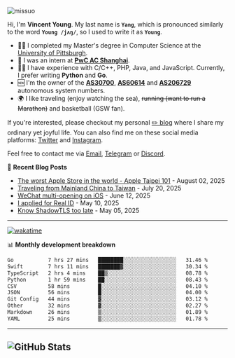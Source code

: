 <p align="left"> <img src="https://komarev.com/ghpvc/?username=missuo&label=Profile%20views&color=0e75b6&style=flat" alt="missuo" /> </p>

Hi, I'm **Vincent Young**. My last name is **`Yang`**, which is pronounced similarly to the word **`Young /jʌŋ/`**, so I used to write it as **`Young`**.

- 👨‍🎓 I completed my Master's degree in Computer Science at the [University of Pittsburgh](https://www.pitt.edu).
- 💼 I was an intern at **[PwC AC Shanghai](https://www.linkedin.com/company/pwc-ac-shanghai/)**.
- 👨‍💻 I have experience with C/C++, PHP, Java, and JavaScript. Currently, I prefer writing **Python** and **Go**.
- 🆕 I'm the owner of the **[AS30700](https://bgp.tools/as/30700)**, **[AS60614](https://bgp.tools/as/60614)** and **[AS206729](https://bgp.tools/as/206729)** autonomous system numbers.
- 🌍 I like traveling (enjoy watching the sea), ~~running (want to run a Marathon)~~ and basketball (GSW fan).

If you're interested, please checkout my personal [✏️ blog](https://missuo.me/) where I share my ordinary yet joyful life. You can also find me on these social media platforms: [Twitter](https://twitter.com/m1ssuo) and [Instagram](https://www.instagram.com/missuo.me).

Feel free to contact me via [Email](mailto:me@owo.nz), [Telegram](https://t.me/missuo) or [Discord](https://discordapp.com/users/missuo#7448).

📝 **Recent Blog Posts**
- [The worst Apple Store in the world - Apple Taipei 101](https://missuo.me/posts/taipei-101-apple-store/) - August 02, 2025
- [Traveling from Mainland China to Taiwan](https://missuo.me/posts/china-to-taiwan/) - July 20, 2025
- [WeChat multi-opening on iOS](https://missuo.me/posts/wechat-ios-multi-open/) - June 12, 2025
- [I applied for Real ID](https://missuo.me/posts/real-id/) - May 10, 2025
- [Know ShadowTLS too late](https://missuo.me/posts/shadowtls/) - May 05, 2025

-------

[![wakatime](https://wakatime.com/badge/user/c13cd961-40ca-417a-afb6-1f9ea8ac295c.svg)](https://wakatime.com/@missuo)

📊 **Monthly development breakdown**
<!--START_SECTION:waka-->

```txt
Go           7 hrs 27 mins   ████████░░░░░░░░░░░░░░░░░   31.46 %
Swift        7 hrs 11 mins   ███████▓░░░░░░░░░░░░░░░░░   30.34 %
TypeScript   2 hrs 4 mins    ██▒░░░░░░░░░░░░░░░░░░░░░░   08.78 %
Python       1 hr 59 mins    ██░░░░░░░░░░░░░░░░░░░░░░░   08.43 %
CSV          58 mins         █░░░░░░░░░░░░░░░░░░░░░░░░   04.10 %
JSON         56 mins         █░░░░░░░░░░░░░░░░░░░░░░░░   04.00 %
Git Config   44 mins         ▓░░░░░░░░░░░░░░░░░░░░░░░░   03.12 %
Other        32 mins         ▓░░░░░░░░░░░░░░░░░░░░░░░░   02.27 %
Markdown     26 mins         ▒░░░░░░░░░░░░░░░░░░░░░░░░   01.89 %
YAML         25 mins         ▒░░░░░░░░░░░░░░░░░░░░░░░░   01.78 %
```

<!--END_SECTION:waka-->

-------

![GitHub Stats](https://github-readme-stats-opal-alpha-76.vercel.app/api?username=missuo&show_icons=true&theme=transparent)
-------

